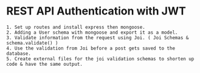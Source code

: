 # REST API Authentication with JWT

    1. Set up routes and install express then mongoose.
    2. Adding a User schema with mongoose and export it as a model.
    3. Validate information from the request using Joi. ( Joi Schemas & schema.validate() )
    4. Use the validation from Joi before a post gets saved to the database.
    5. Create external files for the joi validation schemas to shorten up code & have the same output.
    